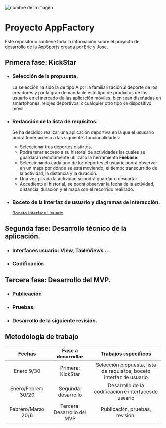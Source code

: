 ![nombre de la imagen](200_x_200.png)

# Proyecto AppFactory
Este  repositorio contiene toda la información sobre el proyecto de desarrollo de la AppSports creada por Eric y Jose.

## Primera fase: KickStar

* ### Selección de la propuesta.
  La selección ha sido la de tipo A por la familiarización al deporte de los creadores y por la gran demanda de este tipo 
  de productos de los usuario en el mercado de las aplicación móviles, bien sean diseñadas en smartphones, relojes
  deportivos, o cualquier otro tipo de dispositivo móvil.

* ### Redacción de la lista de requisitos.
  Se ha decidido realizar una aplicación deportiva en la que el ususario podrá tener acceso a las siguientes 
  funcionalidades:
  * Seleccionar tres deportes distintos. 
  * Podrá tener acceso a su historial de actividades las cuales se guardarán remotamente utilizano la herramienta **Firebase**.
  * Seleccionando cada uno de los deportes el usuario podrá observar en un mapa por dónde se está moviendo,
  el tiempo transcurrido de la actividad, la distancia y la duración.
  * Una vez parada la actividad se podrá guardar o descartar.
  * Accediento al historial, se podrá observar la fecha de la actividad, distancia, duración y el mapa 
  con el recorrido realizado.

* ### Boceto de la interfaz de usuario y diagramas de interacción.
   [Boceto Interface Usuario](Boceto.pdf)
   
## Segunda fase: Desarrollo técnico de la aplicación.
* ### Interfaces usuario: View, TableViews ...
* ### Codificación
   

## Tercera fase: Desarrollo del MVP.
* ### Publicación.
* ### Pruebas.
* ### Desarrollo de la siguiente revisión.

## Metodología de trabajo

| Fechas     | Fase a desarrollar   | Trabajos específicos |
| :---------: |:---------------------: | :----------------------:|
| Enero 9/30 | Primera: KickStar | Selección propuesta, lista de requisitos, boceto interfaz de usuario    |
| Enero/Febrero 30/20 | Segunda: desarrollo   | Desarrollo de la codificación e interfacesde usuario  |
| Febrero/Marzo 20/6 | Tercera: Desarrollo del MVP | Publicación, pruebas, revisión.   |

   
















